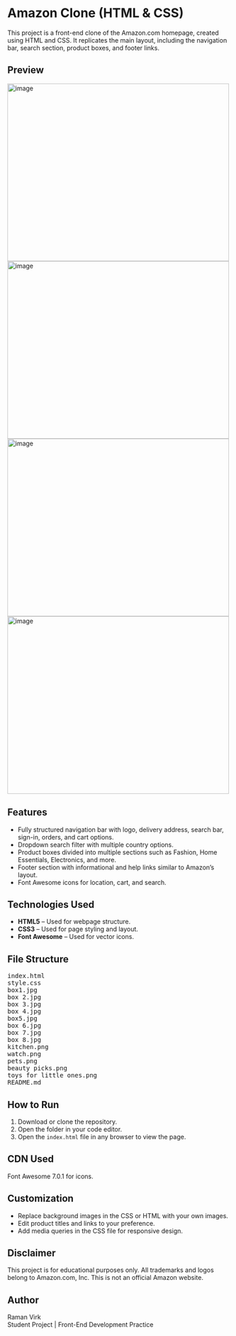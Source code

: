 <h1>Amazon Clone (HTML & CSS)</h1>

<p>This project is a front-end clone of the Amazon.com homepage, created using HTML and CSS. It replicates the main layout, including the navigation bar, search section, product boxes, and footer links.</p>
<h2>Preview</h2>
<img width="500" height="400" alt="image" src="https://github.com/user-attachments/assets/deb6ba1f-2119-4b9c-bbe5-455502795e50" />
<img width="500" height="400" alt="image" src="https://github.com/user-attachments/assets/22f24fc6-e7df-4e37-a51e-082c91a8cfd1" />
<img width="500" height="400" alt="image" src="https://github.com/user-attachments/assets/b3a8e979-8bff-45ac-bcd5-3b8a505e367a" />
<img width="500" height="400" alt="image" src="https://github.com/user-attachments/assets/f2f02fd0-59dc-451e-9c3f-2845764d1062" />



<h2>Features</h2>
<ul>
  <li>Fully structured navigation bar with logo, delivery address, search bar, sign-in, orders, and cart options.</li>
  <li>Dropdown search filter with multiple country options.</li>
  <li>Product boxes divided into multiple sections such as Fashion, Home Essentials, Electronics, and more.</li>
  <li>Footer section with informational and help links similar to Amazon’s layout.</li>
  <li>Font Awesome icons for location, cart, and search.</li>
</ul>

<h2>Technologies Used</h2>
<ul>
  <li><b>HTML5</b> – Used for webpage structure.</li>
  <li><b>CSS3</b> – Used for page styling and layout.</li>
  <li><b>Font Awesome</b> – Used for vector icons.</li>
</ul>

<h2>File Structure</h2>
<pre>
index.html
style.css
box1.jpg
box 2.jpg
box 3.jpg
box 4.jpg
box5.jpg
box 6.jpg
box 7.jpg
box 8.jpg
kitchen.png
watch.png
pets.png
beauty picks.png
toys for little ones.png
README.md
</pre>

<h2>How to Run</h2>
<ol>
  <li>Download or clone the repository.</li>
  <li>Open the folder in your code editor.</li>
  <li>Open the <code>index.html</code> file in any browser to view the page.</li>
</ol>

<h2>CDN Used</h2>
<p>Font Awesome 7.0.1 for icons.</p>

<h2>Customization</h2>
<ul>
  <li>Replace background images in the CSS or HTML with your own images.</li>
  <li>Edit product titles and links to your preference.</li>
  <li>Add media queries in the CSS file for responsive design.</li>
</ul>

<h2>Disclaimer</h2>
<p>This project is for educational purposes only. All trademarks and logos belong to Amazon.com, Inc. This is not an official Amazon website.</p>

<h2>Author</h2>
<p>
Raman Virk<br>
Student Project | Front-End Development Practice
</p>
  
